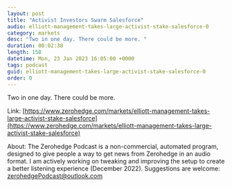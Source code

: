 ```yaml
---
layout: post
title: "Activist Investors Swarm Salesforce"
audio: elliott-management-takes-large-activist-stake-salesforce-0
category: markets
desc: "Two in one day. There could be more. "
duration: 00:02:38
length: 158
datetime: Mon, 23 Jan 2023 16:05:00 +0000
tags: podcast
guid: elliott-management-takes-large-activist-stake-salesforce-0
order: 0
---
```

Two in one day. There could be more. 

Link: [https://www.zerohedge.com/markets/elliott-management-takes-large-activist-stake-salesforce](https://www.zerohedge.com/markets/elliott-management-takes-large-activist-stake-salesforce)

About: The Zerohedge Podcast is a non-commercial, automated program, designed to give people a way to get news from Zerohedge in an audio format.  I am actively working on tweaking and improving the setup to create a better listening experience (December 2022).  Suggestions are welcome: [zerohedgePodcast@outlook.com](mailto:zerohedgePodcast@outlook.com)